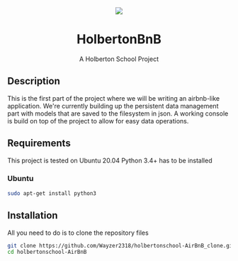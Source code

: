 <div align="center">
  <img src="https://github.com/Wayzer2318/holbertonschool-AirBnB_clone/raw/main/banner.png">
</div>

<div align="center">
  <h1>HolbertonBnB</h1>
  <p>A Holberton School Project</p>
</div>

## Description

This is the first part of the project where we will be writing an airbnb-like application.  We're currently building up the persistent data management part with models that are saved to the filesystem in json. A working console is build on top of the project to allow for easy data operations.

## Requirements

This project is tested on Ubuntu 20.04
Python 3.4+ has to be installed


### Ubuntu

```sh
sudo apt-get install python3
```

## Installation

All you need to do is to clone the repository files

```sh
git clone https://github.com/Wayzer2318/holbertonschool-AirBnB_clone.git
cd holbertonschool-AirBnB
```



